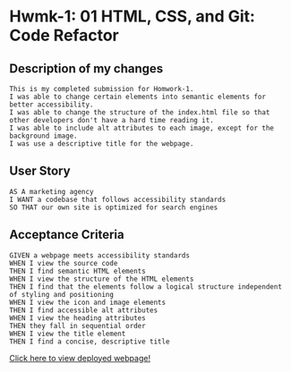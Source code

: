 # Hwmk-1: 01 HTML, CSS, and Git: Code Refactor


## Description of my changes

```
This is my completed submission for Homwork-1.
I was able to change certain elements into semantic elements for better accessibility.
I was able to change the structure of the index.html file so that other developers don't have a hard time reading it.
I was able to include alt attributes to each image, except for the background image.
I was use a descriptive title for the webpage.
```

## User Story

```
AS A marketing agency
I WANT a codebase that follows accessibility standards
SO THAT our own site is optimized for search engines
```

## Acceptance Criteria

```
GIVEN a webpage meets accessibility standards
WHEN I view the source code
THEN I find semantic HTML elements
WHEN I view the structure of the HTML elements
THEN I find that the elements follow a logical structure independent of styling and positioning
WHEN I view the icon and image elements
THEN I find accessible alt attributes
WHEN I view the heading attributes
THEN they fall in sequential order
WHEN I view the title element
THEN I find a concise, descriptive title
```
[Click here to view deployed webpage!](https://bibekmain.github.io/Hwmk-1/)
